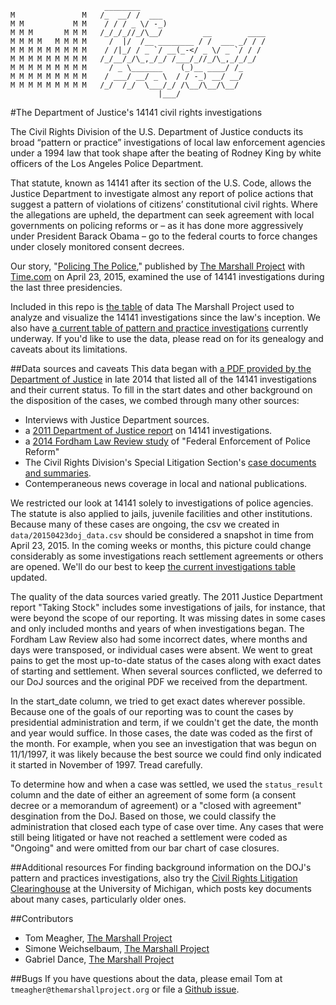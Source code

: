 ```
                     ________                            
M               M   /_  __/ /  ___                       
M M           M M    / / / _ \/ -_)                      
M M M       M M M   /_/_/_//_/\__/         __        ____
M M M M   M M M M     /  |/  /__ ________ / /  ___ _/ / /
M M M M M M M M M    / /|_/ / _ `/ __(_-</ _ \/ _ `/ / / 
M M M M M M M M M   /_/__/_/\_,_/_/ /___/_//_/\_,_/_/_/  
M M M M M M M M M     / _ \_______    (_)__ ____/ /_     
M M M M M M M M M    / ___/ __/ _ \  / / -_) __/ __/     
M M M M M M M M M   /_/  /_/  \___/_/ /\__/\__/\__/     
                                 |___/  
```

#The Department of Justice's 14141 civil rights investigations

The Civil Rights Division of the U.S. Department of Justice conducts its broad “pattern or practice” investigations of local law enforcement agencies under a 1994 law that took shape after the beating of Rodney King by white officers of the Los Angeles Police Department.

That statute, known as 14141 after its section of the U.S. Code, allows the Justice Department to investigate almost any report of police actions that suggest a pattern of violations of citizens’ constitutional civil rights. Where the allegations are upheld, the department can seek agreement with local governments on policing reforms or – as it has done more aggressively under President Barack Obama – go to the federal courts to force changes under closely monitored consent decrees.

Our story, "[Policing The Police](https://www.themarshallproject.org/2015/04/23/policing-the-police)," published by [The Marshall Project](https://www.themarshallproject.org/) with [Time.com](http://time.com/police-shootings-justice-department-civil-rights-investigations/) on April 23, 2015, examined the use of 14141 investigations during the last three presidencies.

Included in this repo is [the table](data/20150423doj_data.csv) of data The Marshall Project used to analyze and visualize the 14141 investigations since the law's inception. We also have [a current table of pattern and practice investigations](data/doj_data.csv) currently underway. If you'd like to use the data, please read on for its genealogy and caveats about its limitations.

##Data sources and caveats
This data began with [a PDF provided by the Department of Justice](data/Copy%20of%20ALL%20Authorized%2014141%20LEA%20investigations%20EVER%207-2-14%20to%20Marshal%20Project%202.pdf) in late 2014 that listed all of the 14141 investigations and their current status. To fill in the start dates and other background on the disposition of the cases, we combed through many other sources:

- Interviews with Justice Department sources.
- a [2011 Department of Justice report](https://ncjrs.gov/pdffiles1/nij/234458.pdf) on 14141 investigations.
- a [2014 Fordham Law Review study](http://ir.lawnet.fordham.edu/cgi/viewcontent.cgi?article=5011&context=flr) of "Federal Enforcement of Police Reform"
- The Civil Rights Division's Special Litigation Section's [case documents and summaries](http://www.justice.gov/crt/about/spl/findsettle.php).
- Contemperaneous news coverage in local and national publications.

We restricted our look at 14141 solely to investigations of police agencies. The statute is also applied to jails, juvenile facilities and other institutions. Because many of these cases are ongoing, the csv we created in ```data/20150423doj_data.csv``` should be considered a snapshot in time from April 23, 2015. In the coming weeks or months, this picture could change considerably as some investigations reach settlement agreements or others are opened. We'll do our best to keep [the current investigations table](data/doj_data.csv) updated.

The quality of the data sources varied greatly. The 2011 Justice Department report "Taking Stock" includes some investigations of jails, for instance, that were beyond the scope of our reporting. It was missing dates in some cases and only included months and years of when investigations began. The Fordham Law Review also had some incorrect dates, where months and days were transposed, or individual cases were absent. We went to great pains to get the most up-to-date status of the cases along with exact dates of starting and settlement. When several sources conflicted, we deferred to our DoJ sources and the original PDF we received from the department.

In the start_date column, we tried to get exact dates wherever possible. Because one of the goals of our reporting was to count the cases by presidential administration and term, if we couldn't get the date, the month and year would suffice. In those cases, the date was coded as the first of the month. For example, when you see an investigation that was begun on 11/1/1997, it was likely because the best source we could find only indicated it started in November of 1997. Tread carefully.

To determine how and when a case was settled, we used the ```status_result``` column and the date of either an agreement of some form (a consent decree or a memorandum of agreement) or a "closed with agreement" desgination from the DoJ. Based on those, we could classify the administration that closed each type of case over time. Any cases that were still being litigated or have not reached a settlement were coded as "Ongoing" and were omitted from our bar chart of case closures.

##Additional resources
For finding background information on the DOJ's pattern and practices investigations, also try the [Civil Rights Litigation Clearinghouse](http://www.clearinghouse.net/) at the University of Michigan, which posts key documents about many cases, particularly older ones.

##Contributors

* Tom Meagher, [The Marshall Project](https://www.themarshallproject.org/)
* Simone Weichselbaum, [The Marshall Project](https://www.themarshallproject.org/)
* Gabriel Dance, [The Marshall Project](https://www.themarshallproject.org/)

##Bugs
If you have questions about the data, please email Tom at ```tmeagher@themarshallproject.org``` or file a [Github issue](https://github.com/themarshallproject/doj14141/issues).
